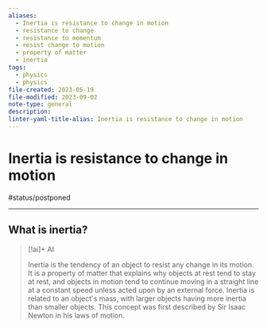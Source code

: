 ```yaml
---
aliases:
  - Inertia is resistance to change in motion
  - resistance to change
  - resistance to momentum
  - resist change to motion
  - property of matter
  - inertia
tags:
  - physics
  - physics
file-created: 2023-05-19
file-modified: 2023-09-02
note-type: general
description: 
linter-yaml-title-alias: Inertia is resistance to change in motion
---
```


# Inertia is resistance to change in motion

#status/postponed

---

## What is inertia?

> [!ai]+ AI
>
> Inertia is the tendency of an object to resist any change in its motion. It is a property of matter that explains why objects at rest tend to stay at rest, and objects in motion tend to continue moving in a straight line at a constant speed unless acted upon by an external force. Inertia is related to an object's mass, with larger objects having more inertia than smaller objects. This concept was first described by Sir Isaac Newton in his laws of motion.
